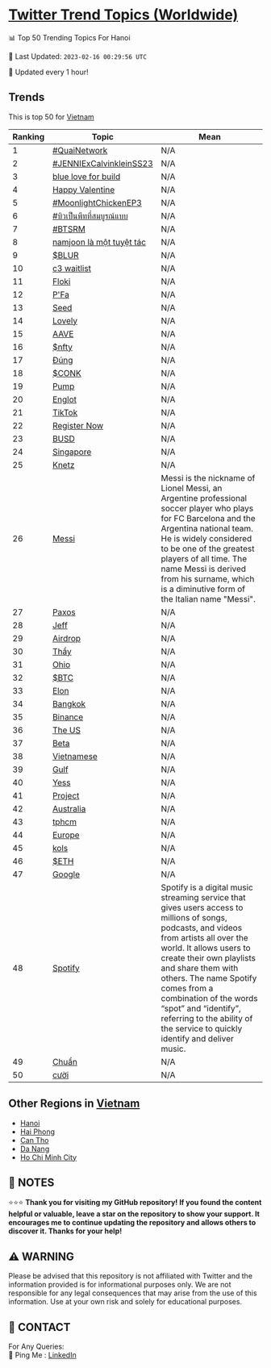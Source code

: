 [Twitter Trend Topics (Worldwide)](https://github.com/ErcinDedeoglu/Twitter-Trend-Topics)
==========


📊 Top 50 Trending Topics For Hanoi

📆 Last Updated: `2023-02-16 00:29:56 UTC`

🔧 Updated every 1 hour!


## Trends

This is top 50 for [Vietnam](</Vietnam>)

| Ranking | Topic | Mean |
| ------- | ------------ | ------------ |
| 1 | [#QuaiNetwork](http://twitter.com/search?q=%23QuaiNetwork) | N/A |
| 2 | [#JENNIExCalvinkleinSS23](http://twitter.com/search?q=%23JENNIExCalvinkleinSS23) | N/A |
| 3 | [blue love for build](http://twitter.com/search?q=blue+love+for+build) | N/A |
| 4 | [Happy Valentine](http://twitter.com/search?q=Happy+Valentine) | N/A |
| 5 | [#MoonlightChickenEP3](http://twitter.com/search?q=%23MoonlightChickenEP3) | N/A |
| 6 | [#บิวเป็นพีทที่สมบูรณ์แบบ](http://twitter.com/search?q=%23%e0%b8%9a%e0%b8%b4%e0%b8%a7%e0%b9%80%e0%b8%9b%e0%b9%87%e0%b8%99%e0%b8%9e%e0%b8%b5%e0%b8%97%e0%b8%97%e0%b8%b5%e0%b9%88%e0%b8%aa%e0%b8%a1%e0%b8%9a%e0%b8%b9%e0%b8%a3%e0%b8%93%e0%b9%8c%e0%b9%81%e0%b8%9a%e0%b8%9a) | N/A |
| 7 | [#BTSRM](http://twitter.com/search?q=%23BTSRM) | N/A |
| 8 | [namjoon là một tuyệt tác](http://twitter.com/search?q=namjoon+l%c3%a0+m%e1%bb%99t+tuy%e1%bb%87t+t%c3%a1c) | N/A |
| 9 | [$BLUR](http://twitter.com/search?q=%24BLUR) | N/A |
| 10 | [c3 waitlist](http://twitter.com/search?q=c3+waitlist) | N/A |
| 11 | [Floki](http://twitter.com/search?q=Floki) | N/A |
| 12 | [P'Fa](http://twitter.com/search?q=P%27Fa) | N/A |
| 13 | [Seed](http://twitter.com/search?q=Seed) | N/A |
| 14 | [Lovely](http://twitter.com/search?q=Lovely) | N/A |
| 15 | [AAVE](http://twitter.com/search?q=AAVE) | N/A |
| 16 | [$nfty](http://twitter.com/search?q=%24nfty) | N/A |
| 17 | [Đúng](http://twitter.com/search?q=%c4%90%c3%bang) | N/A |
| 18 | [$CONK](http://twitter.com/search?q=%24CONK) | N/A |
| 19 | [Pump](http://twitter.com/search?q=Pump) | N/A |
| 20 | [Englot](http://twitter.com/search?q=Englot) | N/A |
| 21 | [TikTok](http://twitter.com/search?q=TikTok) | N/A |
| 22 | [Register Now](http://twitter.com/search?q=Register+Now) | N/A |
| 23 | [BUSD](http://twitter.com/search?q=BUSD) | N/A |
| 24 | [Singapore](http://twitter.com/search?q=Singapore) | N/A |
| 25 | [Knetz](http://twitter.com/search?q=Knetz) | N/A |
| 26 | [Messi](http://twitter.com/search?q=Messi) | Messi is the nickname of Lionel Messi, an Argentine professional soccer player who plays for FC Barcelona and the Argentina national team. He is widely considered to be one of the greatest players of all time. The name Messi is derived from his surname, which is a diminutive form of the Italian name "Messi". |
| 27 | [Paxos](http://twitter.com/search?q=Paxos) | N/A |
| 28 | [Jeff](http://twitter.com/search?q=Jeff) | N/A |
| 29 | [Airdrop](http://twitter.com/search?q=Airdrop) | N/A |
| 30 | [Thầy](http://twitter.com/search?q=Th%e1%ba%a7y) | N/A |
| 31 | [Ohio](http://twitter.com/search?q=Ohio) | N/A |
| 32 | [$BTC](http://twitter.com/search?q=%24BTC) | N/A |
| 33 | [Elon](http://twitter.com/search?q=Elon) | N/A |
| 34 | [Bangkok](http://twitter.com/search?q=Bangkok) | N/A |
| 35 | [Binance](http://twitter.com/search?q=Binance) | N/A |
| 36 | [The US](http://twitter.com/search?q=The+US) | N/A |
| 37 | [Beta](http://twitter.com/search?q=Beta) | N/A |
| 38 | [Vietnamese](http://twitter.com/search?q=Vietnamese) | N/A |
| 39 | [Gulf](http://twitter.com/search?q=Gulf) | N/A |
| 40 | [Yess](http://twitter.com/search?q=Yess) | N/A |
| 41 | [Project](http://twitter.com/search?q=Project) | N/A |
| 42 | [Australia](http://twitter.com/search?q=Australia) | N/A |
| 43 | [tphcm](http://twitter.com/search?q=tphcm) | N/A |
| 44 | [Europe](http://twitter.com/search?q=Europe) | N/A |
| 45 | [kols](http://twitter.com/search?q=kols) | N/A |
| 46 | [$ETH](http://twitter.com/search?q=%24ETH) | N/A |
| 47 | [Google](http://twitter.com/search?q=Google) | N/A |
| 48 | [Spotify](http://twitter.com/search?q=Spotify) | Spotify is a digital music streaming service that gives users access to millions of songs, podcasts, and videos from artists all over the world. It allows users to create their own playlists and share them with others. The name Spotify comes from a combination of the words “spot” and “identify”, referring to the ability of the service to quickly identify and deliver music. |
| 49 | [Chuẩn](http://twitter.com/search?q=Chu%e1%ba%a9n) | N/A |
| 50 | [cười](http://twitter.com/search?q=c%c6%b0%e1%bb%9di) | N/A |



## Other Regions in [Vietnam](</Vietnam>)

* [Hanoi](</Vietnam/Hanoi.md>)
* [Hai Phong](</Vietnam/Hai Phong.md>)
* [Can Tho](</Vietnam/Can Tho.md>)
* [Da Nang](</Vietnam/Da Nang.md>)
* [Ho Chi Minh City](</Vietnam/Ho Chi Minh City.md>)



## 📝 NOTES

⭐⭐⭐ **Thank you for visiting my GitHub repository! If you found the content helpful or valuable, leave a star on the repository to show your support. It encourages me to continue updating the repository and allows others to discover it. Thanks for your help!**


## ⚠️ WARNING

Please be advised that this repository is not affiliated with Twitter and the information provided is for informational purposes only. We are not responsible for any legal consequences that may arise from the use of this information. Use at your own risk and solely for educational purposes.


## 📨 CONTACT

 For Any Queries:  
            🏓 Ping Me : [LinkedIn](https://www.linkedin.com/in/ercindedeoglu/)
